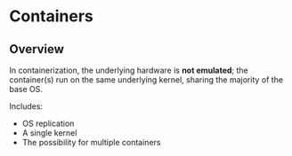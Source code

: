 # Containers

## Overview

In containerization, the underlying hardware is **not emulated**; the container\(s\) run on the same underlying kernel, sharing the majority of the base OS.

Includes:

- OS replication
- A single kernel
- The possibility for multiple containers